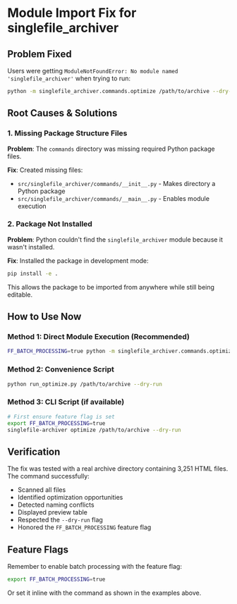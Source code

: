 # Module Import Fix for singlefile_archiver

## Problem Fixed
Users were getting `ModuleNotFoundError: No module named 'singlefile_archiver'` when trying to run:
```bash
python -m singlefile_archiver.commands.optimize /path/to/archive --dry-run
```

## Root Causes & Solutions

### 1. Missing Package Structure Files
**Problem**: The `commands` directory was missing required Python package files.

**Fix**: Created missing files:
- `src/singlefile_archiver/commands/__init__.py` - Makes directory a Python package
- `src/singlefile_archiver/commands/__main__.py` - Enables module execution

### 2. Package Not Installed
**Problem**: Python couldn't find the `singlefile_archiver` module because it wasn't installed.

**Fix**: Installed the package in development mode:
```bash
pip install -e .
```

This allows the package to be imported from anywhere while still being editable.

## How to Use Now

### Method 1: Direct Module Execution (Recommended)
```bash
FF_BATCH_PROCESSING=true python -m singlefile_archiver.commands.optimize /path/to/archive --dry-run
```

### Method 2: Convenience Script
```bash
python run_optimize.py /path/to/archive --dry-run
```

### Method 3: CLI Script (if available)
```bash
# First ensure feature flag is set
export FF_BATCH_PROCESSING=true
singlefile-archiver optimize /path/to/archive --dry-run
```

## Verification
The fix was tested with a real archive directory containing 3,251 HTML files. The command successfully:
- Scanned all files
- Identified optimization opportunities
- Detected naming conflicts
- Displayed preview table
- Respected the `--dry-run` flag
- Honored the `FF_BATCH_PROCESSING` feature flag

## Feature Flags
Remember to enable batch processing with the feature flag:
```bash
export FF_BATCH_PROCESSING=true
```

Or set it inline with the command as shown in the examples above.
